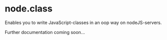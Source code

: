node.class
========

Enables you to write JavaScript-classes in an oop way on nodeJS-servers.

Further documentation coming soon...